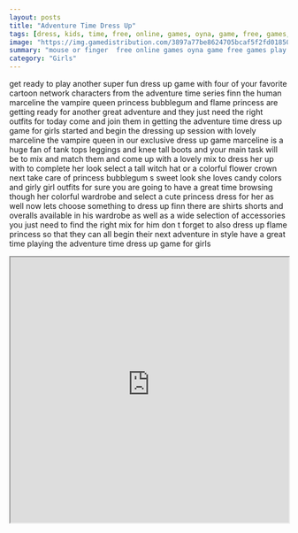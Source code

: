 ```yaml
---
layout: posts
title: "Adventure Time Dress Up"
tags: [dress, kids, time, free, online, games, oyna, game, free, games, play, play, games]
image: "https://img.gamedistribution.com/3897a77be8624705bcaf5f2fd018500f.jpg"
summary: "mouse or finger  free online games oyna game free games play play games"
category: "Girls"
---
```


get ready to play another super fun dress up game with four of your favorite cartoon network characters from the adventure time series finn the human marceline the vampire queen princess bubblegum and flame princess are getting ready for another great adventure and they just need the right outfits for today come and join them in getting the adventure time dress up game for girls started and begin the dressing up session with lovely marceline the vampire queen in our exclusive dress up game marceline is a huge fan of tank tops leggings and knee tall boots and your main task will be to mix and match them and come up with a lovely mix to dress her up with to complete her look select a tall witch hat or a colorful flower crown next take care of princess bubblegum s sweet look she loves candy colors and girly girl outfits for sure you are going to have a great time browsing though her colorful wardrobe and select a cute princess dress for her as well now lets choose something to dress up finn there are shirts shorts and overalls available in his wardrobe as well as a wide selection of accessories you just need to find the right mix for him don t forget to also dress up flame princess so that they can all begin their next adventure in style have a great time playing the adventure time dress up game for girls

<iframe width="100%" height="480px;" src="https://html5.gamedistribution.com/3897a77be8624705bcaf5f2fd018500f/"></iframe>